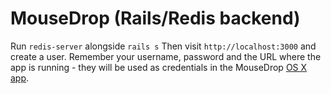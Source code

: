 # MouseDrop (Rails/Redis backend)
Run ```redis-server``` alongside ```rails s```
Then visit ```http://localhost:3000``` and create a user.
Remember your username, password and the URL where the app is running - they will be used as credentials in the MouseDrop [OS X app](https://github.com/chrisbutcher/mousedrop_yosemite).
